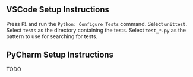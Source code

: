## VSCode Setup Instructions

Press `F1` and run the `Python: Configure Tests` command. Select `unittest`. Select `tests` as the directory containing the tests. Select `test_*.py` as the pattern to use for searching for tests.

## PyCharm Setup Instructions
TODO

